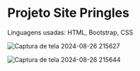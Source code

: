 # Projeto Site Pringles

Linguagens usadas:
HTML, Bootstrap, CSS

![Captura de tela 2024-08-26 215627](https://github.com/user-attachments/assets/04b74d76-de02-48f0-aefd-eb7e53756278)


![Captura de tela 2024-08-26 215644](https://github.com/user-attachments/assets/7d8c58ab-9810-4ef1-a4b5-bff6f279f978)
